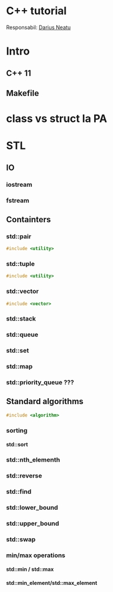 # C++ tutorial
Responsabil: [Darius Neatu](neatudarius@gmail.com)

# Intro
## C++ 11

## Makefile

# class vs struct la PA
 
# STL

## IO
### iostream

### fstream

## Containters
### std::pair
``` cpp
#include <utility>
```

### std::tuple
``` cpp
#include <utility>
```
### std::vector
``` cpp
#include <vector>
```

### std::stack
### std::queue
### std::set
### std::map
### std::priority_queue ???

## Standard algorithms
``` cpp
#include <algorithm>
```

### sorting
#### std::sort
### std::nth_elementh

### std::reverse
### std::find
### std::lower_bound
### std::upper_bound
### std::swap
### min/max operations
#### std::min / std::max
#### std::min_element/std::max_element

<!--stackedit_data:
eyJoaXN0b3J5IjpbLTExODQ1MDE5M119
-->